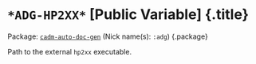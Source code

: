 # `*ADG-HP2XX*` [Public Variable] {.title}

Package: [`cadm-auto-doc-gen`](CADM-AUTO-DOC-GEN.pkg.md) (Nick name(s): `:adg`) {.package}

Path to the external `hp2xx` executable.
